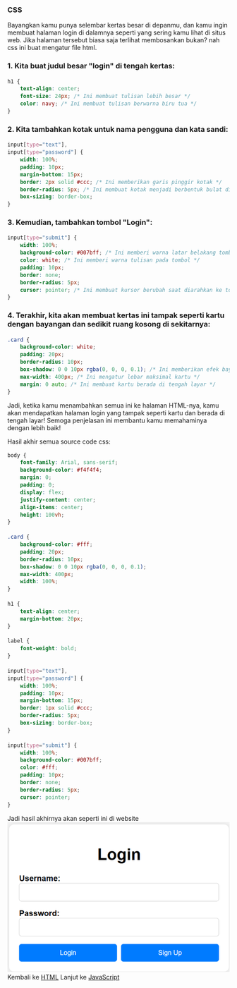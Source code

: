 ### CSS
Bayangkan kamu punya selembar kertas besar di depanmu, dan kamu ingin membuat halaman login di dalamnya seperti yang sering kamu lihat di situs web. Jika halaman tersebut biasa saja terlihat membosankan bukan? nah css ini buat mengatur file html.

### 1. Kita buat judul besar "login" di tengah kertas:
```css
h1 {
    text-align: center;
    font-size: 24px; /* Ini membuat tulisan lebih besar */
    color: navy; /* Ini membuat tulisan berwarna biru tua */
}
```
### 2. Kita tambahkan kotak untuk nama pengguna dan kata sandi:
```css
input[type="text"],
input[type="password"] {
    width: 100%;
    padding: 10px;
    margin-bottom: 15px;
    border: 2px solid #ccc; /* Ini memberikan garis pinggir kotak */
    border-radius: 5px; /* Ini membuat kotak menjadi berbentuk bulat di sudutnya */
    box-sizing: border-box;
}
```
### 3. Kemudian, tambahkan tombol "Login":
```css
input[type="submit"] {
    width: 100%;
    background-color: #007bff; /* Ini memberi warna latar belakang tombol */
    color: white; /* Ini memberi warna tulisan pada tombol */
    padding: 10px;
    border: none;
    border-radius: 5px;
    cursor: pointer; /* Ini membuat kursor berubah saat diarahkan ke tombol */
}
```
### 4. Terakhir, kita akan membuat kertas ini tampak seperti kartu dengan bayangan dan sedikit ruang kosong di sekitarnya:
```css
.card {
    background-color: white;
    padding: 20px;
    border-radius: 10px;
    box-shadow: 0 0 10px rgba(0, 0, 0, 0.1); /* Ini memberikan efek bayangan */
    max-width: 400px; /* Ini mengatur lebar maksimal kartu */
    margin: 0 auto; /* Ini membuat kartu berada di tengah layar */
}
```
Jadi, ketika kamu menambahkan semua ini ke halaman HTML-nya, kamu akan mendapatkan halaman login yang tampak seperti kartu dan berada di tengah layar! Semoga penjelasan ini membantu kamu memahaminya dengan lebih baik!

Hasil akhir semua source code css:
```css
body {
    font-family: Arial, sans-serif;
    background-color: #f4f4f4;
    margin: 0;
    padding: 0;
    display: flex;
    justify-content: center;
    align-items: center;
    height: 100vh;
}

.card {
    background-color: #fff;
    padding: 20px;
    border-radius: 10px;
    box-shadow: 0 0 10px rgba(0, 0, 0, 0.1);
    max-width: 400px;
    width: 100%;
}

h1 {
    text-align: center;
    margin-bottom: 20px;
}

label {
    font-weight: bold;
}

input[type="text"],
input[type="password"] {
    width: 100%;
    padding: 10px;
    margin-bottom: 15px;
    border: 1px solid #ccc;
    border-radius: 5px;
    box-sizing: border-box;
}

input[type="submit"] {
    width: 100%;
    background-color: #007bff;
    color: #fff;
    padding: 10px;
    border: none;
    border-radius: 5px;
    cursor: pointer;
}
```
Jadi hasil akhirnya akan seperti ini di website
![alt text](image.png)
Kembali ke [HTML](../HTML/Materi.md) Lanjut ke [JavaScript](../JavaScipt/Materi.md)
